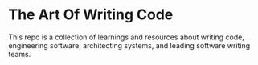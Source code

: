 # The Art Of Writing Code

This repo is a collection of learnings and resources about writing code, engineering software, architecting systems, and
leading software writing teams.
